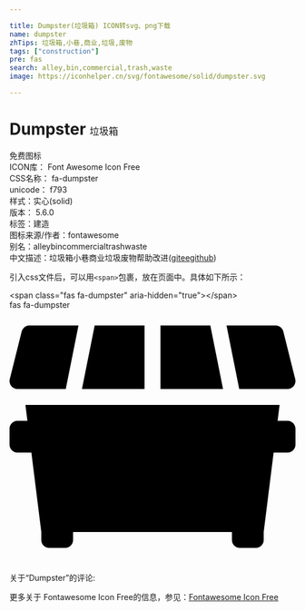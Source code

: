 ```yaml
---

title: Dumpster(垃圾箱) ICON转svg、png下载
name: dumpster
zhTips: 垃圾箱,小巷,商业,垃圾,废物
tags: ["construction"]
pre: fas
search: alley,bin,commercial,trash,waste
image: https://iconhelper.cn/svg/fontawesome/solid/dumpster.svg

---
```


# Dumpster  <small style="font-size: 60%;font-weight: 100">垃圾箱</small>


<div class="detail-page">
<p>
<span><span class="badge-success badge">免费图标</span> </span>
<br/>
<span>
ICON库：
<span class="badge-secondary badge">Font Awesome Icon Free</span> 
</span>
<br/>
<span>
CSS名称：
<span class="badge-secondary badge">fa-dumpster</span> 
</span>
<br/>
<span>
unicode：
<span class="badge-secondary badge">f793</span> 
<copy-btn content='f793' btn-title=""></copy-btn>
<copy-btn :content='String.fromCodePoint(parseInt("f793", 16))' btn-title="复制U"></copy-btn>
</span><br/><span>样式：<span class="badge-light badge">实心(solid)</span></span>
<br/>
<span>
版本：
<span class="badge-secondary badge">5.6.0</span> 
</span><br/><span>标签：<span class="badge-light badge"><router-link to="/tags/construction.html">建造</router-link></span></span>
<br/>
<span>图标来源/作者：<span class="badge-light badge">fontawesome</span></span> 
<br/>
<span>别名：<span class="badge-light badge">alley</span><span class="badge-light badge">bin</span><span class="badge-light badge">commercial</span><span class="badge-light badge">trash</span><span class="badge-light badge">waste</span></span><br/><span class="zh-detail">中文描述：<span class="badge-primary badge">垃圾箱</span><span class="badge-primary badge">小巷</span><span class="badge-primary badge">商业</span><span class="badge-primary badge">垃圾</span><span class="badge-primary badge">废物</span><span class="help-link"><span>帮助改进</span>(<a href="https://gitee.com/liuwave/icon-helper/edit/master/json/fontawesome/solid/dumpster.json" target="_blank" rel="noopener noreferrer">gitee</a><a href="https://github.com/liuwave/icon-helper/edit/master/json/fontawesome/solid/dumpster.json" target="_blank" rel="noopener noreferrer">github</a></span>)</span><br/>
</p>
</div>
<div class="alert alert-dark">
  <i class="fas fa-dumpster fa-xs"></i>
  <i class="fas fa-dumpster fa-sm"></i>
  <i class="fas fa-dumpster fa-lg"></i>
  <i class="fas fa-dumpster fa-2x"></i>
  <i class="fas fa-dumpster fa-3x"></i>
  <i class="fas fa-dumpster fa-5x"></i>
  <i class="fas fa-dumpster fa-7x"></i>
</div>
<div>
  <p>引入css文件后，可以用<code>&lt;span&gt;</code>包裹，放在页面中。具体如下所示：    
  </p>
  <div class="alert alert-primary" style="font-size: 14px">
    &lt;span class="fas fa-dumpster" aria-hidden="true"&gt;&lt;/span&gt;
    <copy-btn content='<span class="fas fa-dumpster" aria-hidden="true"></span>'></copy-btn>
  </div>
  <div class="alert alert-secondary">
    <i class="fas fa-dumpster"
    style="font-size: 24px"
    aria-hidden="true"></i> fas fa-dumpster
    <copy-btn content="fas fa-dumpster" btn-title="复制图标名称"></copy-btn>
  </div>
</div>
<div id="svg" class="svg-wrap">
<svg xmlns="http://www.w3.org/2000/svg" viewBox="0 0 576 512"><path d="M560 160c10.4 0 18-9.8 15.5-19.9l-24-96C549.7 37 543.3 32 536 32h-98.9l25.6 128H560zM272 32H171.5l-25.6 128H272V32zm132.5 0H304v128h126.1L404.5 32zM16 160h97.3l25.6-128H40c-7.3 0-13.7 5-15.5 12.1l-24 96C-2 150.2 5.6 160 16 160zm544 64h-20l4-32H32l4 32H16c-8.8 0-16 7.2-16 16v32c0 8.8 7.2 16 16 16h28l20 160v16c0 8.8 7.2 16 16 16h32c8.8 0 16-7.2 16-16v-16h320v16c0 8.8 7.2 16 16 16h32c8.8 0 16-7.2 16-16v-16l20-160h28c8.8 0 16-7.2 16-16v-32c0-8.8-7.2-16-16-16z"/></svg>
</div>
<detail full-name='fa-dumpster'></detail>
<div>
<p>关于“Dumpster”的评论:</p>
</div>
<Vssue title="关于“Dumpster”的评论" ></Vssue>    
<div><p>更多关于  Fontawesome Icon Free的信息，参见：<a target="_blank" href="https://iconhelper.cn/fontawesome.html">Fontawesome Icon Free</a>
</p></div>
